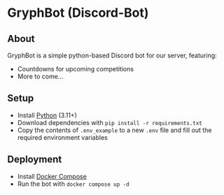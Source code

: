 # GryphBot (Discord-Bot)

## About

GryphBot is a simple python-based Discord bot for our server, featuring:

- Countdowns for upcoming competitions
- More to come...

## Setup

- Install [Python](https://www.python.org/downloads/) (3.11+)
- Download dependencies with `pip install -r requirements.txt`
- Copy the contents of `.env_example` to a new `.env` file and fill out the required environment variables

## Deployment

- Install [Docker Compose](https://docs.docker.com/compose/install/)
- Run the bot with `docker compose up -d`
